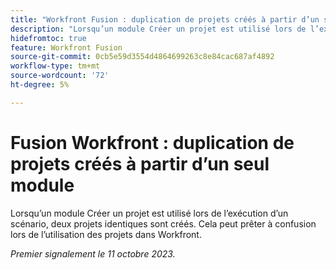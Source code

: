 ```yaml
---
title: "Workfront Fusion : duplication de projets créés à partir d’un seul module"
description: "Lorsqu’un module Créer un projet est utilisé lors de l’exécution d’un scénario, deux projets identiques sont créés. Cela peut prêter à confusion lors de l’utilisation des projets dans Workfront."
hidefromtoc: true
feature: Workfront Fusion
source-git-commit: 0cb5e59d3554d4864699263c8e84cac687af4892
workflow-type: tm+mt
source-wordcount: '72'
ht-degree: 5%

---
```



# Fusion Workfront : duplication de projets créés à partir d’un seul module

<!--Fusion, WF TOCs-->

Lorsqu’un module Créer un projet est utilisé lors de l’exécution d’un scénario, deux projets identiques sont créés. Cela peut prêter à confusion lors de l’utilisation des projets dans Workfront.

_Premier signalement le 11 octobre 2023._
